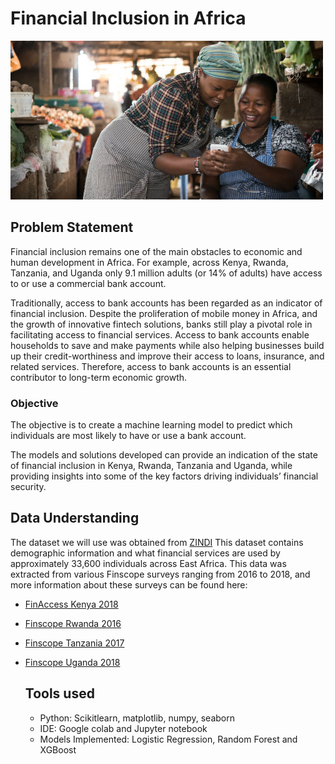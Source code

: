 # Financial Inclusion in Africa
![Image of the financial inclusion in africa](https://github.com/quincynjoroge/Financial-Inclusion-in-Africa/blob/main/finance.jpg)
## Problem Statement
Financial inclusion remains one of the main obstacles to economic and human development in Africa. For example, across Kenya, Rwanda, Tanzania, and Uganda only 9.1 million adults (or 14% of adults) have access to or use a commercial bank account.

Traditionally, access to bank accounts has been regarded as an indicator of financial inclusion. Despite the proliferation of mobile money in Africa, and the growth of innovative fintech solutions, banks still play a pivotal role in facilitating access to financial services. Access to bank accounts enable households to save and make payments while also helping businesses build up their credit-worthiness and improve their access to loans, insurance, and related services. Therefore, access to bank accounts is an essential contributor to long-term economic growth.

### Objective
The objective is to create a machine learning model to predict which individuals are most likely to have or use a bank account. 

The models and solutions developed can provide an indication of the state of financial inclusion in Kenya, Rwanda, Tanzania and Uganda, while providing insights into some of the key factors driving individuals’ financial security.

## Data Understanding
The dataset we will use was obtained from [ZINDI](https://zindi.africa/competitions/financial-inclusion-in-africa/data)
This dataset contains demographic information and what financial services are used by approximately 33,600 individuals across East Africa. This data was extracted from various Finscope surveys ranging from 2016 to 2018, and more information about these surveys can be found here:

- [FinAccess Kenya 2018](https://fsdkenya.org/publication/finaccess2019/)
- [Finscope Rwanda 2016](http://www.statistics.gov.rw/publication/finscope-rwanda-2016)
- [Finscope Tanzania 2017](http://www.fsdt.or.tz/finscope/)
- [Finscope Uganda 2018](http://fsduganda.or.ug/finscope-2018-survey-report/)

  ## Tools used
  - Python: Scikitlearn, matplotlib, numpy, seaborn
  - IDE: Google colab and Jupyter notebook
  - Models Implemented: Logistic Regression, Random Forest and XGBoost
